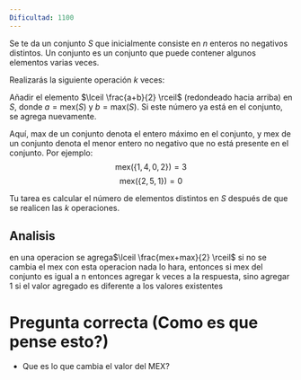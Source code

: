 ```yaml
---
Dificultad: 1100
---
```

Se te da un conjunto $S$ que inicialmente consiste en $n$ enteros no negativos distintos. Un conjunto es un conjunto que puede contener algunos elementos varias veces.

Realizarás la siguiente operación $k$ veces:

Añadir el elemento $\lceil \frac{a+b}{2} \rceil$ (redondeado hacia arriba) en $S$, donde $a=\text{mex}(S)$ y $b=\text{max}(S)$. Si este número ya está en el conjunto, se agrega nuevamente.

Aquí, $\text{max}$ de un conjunto denota el entero máximo en el conjunto, y $\text{mex}$ de un conjunto denota el menor entero no negativo que no está presente en el conjunto. Por ejemplo:
$$
\text{mex}(\{1,4,0,2\}) = 3
$$
$$
\text{mex}(\{2,5,1\}) = 0
$$

Tu tarea es calcular el número de elementos distintos en $S$ después de que se realicen las $k$ operaciones.

## Analisis
en una operacion se agrega$\lceil \frac{mex+max}{2} \rceil$ si no se cambia el mex con esta operacion nada lo hara, entonces si mex del conjunto es igual a n entonces agregar k veces a la respuesta, sino agregar 1 si el valor agregado es diferente a los valores existentes
# Pregunta correcta (Como es que pense esto?)
- Que es lo que cambia el valor del MEX?